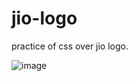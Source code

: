 # jio-logo
practice of css over jio logo.


![image](https://github.com/AnubhavKumarGupta/jio-logo/assets/122034618/326180c9-6997-4e75-bafe-129ffa7ff532)
